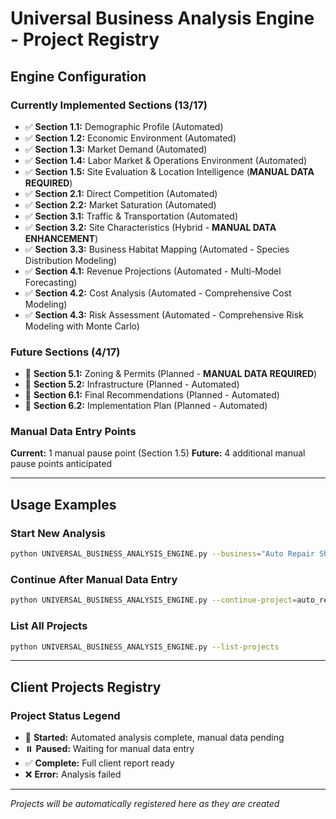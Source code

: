 # Universal Business Analysis Engine - Project Registry

## Engine Configuration

### **Currently Implemented Sections (13/17)**
- ✅ **Section 1.1:** Demographic Profile (Automated)
- ✅ **Section 1.2:** Economic Environment (Automated)  
- ✅ **Section 1.3:** Market Demand (Automated)
- ✅ **Section 1.4:** Labor Market & Operations Environment (Automated)
- ✅ **Section 1.5:** Site Evaluation & Location Intelligence (**MANUAL DATA REQUIRED**)
- ✅ **Section 2.1:** Direct Competition (Automated)
- ✅ **Section 2.2:** Market Saturation (Automated)
- ✅ **Section 3.1:** Traffic & Transportation (Automated)
- ✅ **Section 3.2:** Site Characteristics (Hybrid - **MANUAL DATA ENHANCEMENT**)
- ✅ **Section 3.3:** Business Habitat Mapping (Automated - Species Distribution Modeling)
- ✅ **Section 4.1:** Revenue Projections (Automated - Multi-Model Forecasting)
- ✅ **Section 4.2:** Cost Analysis (Automated - Comprehensive Cost Modeling)
- ✅ **Section 4.3:** Risk Assessment (Automated - Comprehensive Risk Modeling with Monte Carlo)

### **Future Sections (4/17)**
- 🔄 **Section 5.1:** Zoning & Permits (Planned - **MANUAL DATA REQUIRED**)
- 🔄 **Section 5.2:** Infrastructure (Planned - Automated)
- 🔄 **Section 6.1:** Final Recommendations (Planned - Automated)
- 🔄 **Section 6.2:** Implementation Plan (Planned - Automated)

### **Manual Data Entry Points**
**Current:** 1 manual pause point (Section 1.5)
**Future:** 4 additional manual pause points anticipated

---

## Usage Examples

### **Start New Analysis**
```bash
python UNIVERSAL_BUSINESS_ANALYSIS_ENGINE.py --business="Auto Repair Shop" --address="123 Main St, Milwaukee, WI"
```

### **Continue After Manual Data Entry**
```bash
python UNIVERSAL_BUSINESS_ANALYSIS_ENGINE.py --continue-project=auto_repair_shop_milwaukee
```

### **List All Projects**
```bash
python UNIVERSAL_BUSINESS_ANALYSIS_ENGINE.py --list-projects
```

---

## Client Projects Registry

### **Project Status Legend**
- 🚀 **Started:** Automated analysis complete, manual data pending
- ⏸️ **Paused:** Waiting for manual data entry
- ✅ **Complete:** Full client report ready
- ❌ **Error:** Analysis failed

---

*Projects will be automatically registered here as they are created*